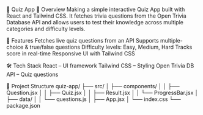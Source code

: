 🎯 Quiz App 
📌 Overview
Making a simple interactive Quiz App built with React and Tailwind CSS. It fetches trivia questions from the Open Trivia Database API and allows users to test their knowledge across multiple categories and difficulty levels.

🚀 Features
Fetches live quiz questions from an API
Supports multiple-choice & true/false questions
Difficulty levels: Easy, Medium, Hard
Tracks score in real-time
Responsive UI with Tailwind CSS

🛠️ Tech Stack
React – UI framework
Tailwind CSS – Styling
Open Trivia DB API – Quiz questions

📂 Project Structure
quiz-app/
├── src/
│   ├── components/
│   │   ├── Question.jsx
│   │   ├── Quiz.jsx
│   │   ├── Result.jsx
│   │   └── ProgressBar.jsx
│   ├── data/
│   │   └── questions.js
│   ├── App.jsx
│   └── index.css
└── package.json

